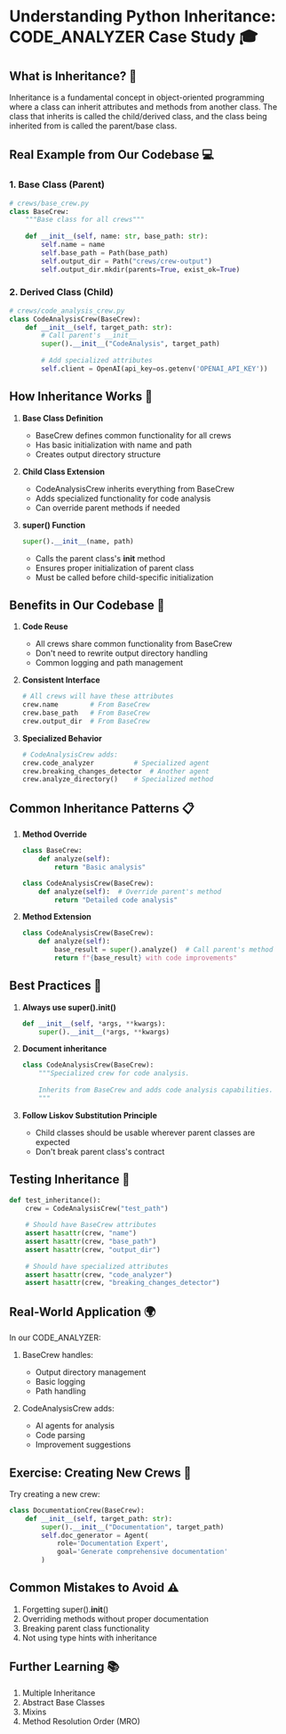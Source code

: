# Understanding Python Inheritance: CODE_ANALYZER Case Study 🎓

## What is Inheritance? 🌳

Inheritance is a fundamental concept in object-oriented programming where a class can inherit attributes and methods from another class. The class that inherits is called the child/derived class, and the class being inherited from is called the parent/base class.

## Real Example from Our Codebase 💻

### 1. Base Class (Parent)
```python
# crews/base_crew.py
class BaseCrew:
    """Base class for all crews"""
    
    def __init__(self, name: str, base_path: str):
        self.name = name
        self.base_path = Path(base_path)
        self.output_dir = Path("crews/crew-output")
        self.output_dir.mkdir(parents=True, exist_ok=True)
```

### 2. Derived Class (Child)
```python
# crews/code_analysis_crew.py
class CodeAnalysisCrew(BaseCrew):
    def __init__(self, target_path: str):
        # Call parent's __init__
        super().__init__("CodeAnalysis", target_path)
        
        # Add specialized attributes
        self.client = OpenAI(api_key=os.getenv('OPENAI_API_KEY'))
```

## How Inheritance Works 🔄

1. **Base Class Definition**
   - BaseCrew defines common functionality for all crews
   - Has basic initialization with name and path
   - Creates output directory structure

2. **Child Class Extension**
   - CodeAnalysisCrew inherits everything from BaseCrew
   - Adds specialized functionality for code analysis
   - Can override parent methods if needed

3. **super() Function**
   ```python
   super().__init__(name, path)
   ```
   - Calls the parent class's __init__ method
   - Ensures proper initialization of parent class
   - Must be called before child-specific initialization

## Benefits in Our Codebase 🎯

1. **Code Reuse**
   - All crews share common functionality from BaseCrew
   - Don't need to rewrite output directory handling
   - Common logging and path management

2. **Consistent Interface**
   ```python
   # All crews will have these attributes
   crew.name        # From BaseCrew
   crew.base_path   # From BaseCrew
   crew.output_dir  # From BaseCrew
   ```

3. **Specialized Behavior**
   ```python
   # CodeAnalysisCrew adds:
   crew.code_analyzer          # Specialized agent
   crew.breaking_changes_detector  # Another agent
   crew.analyze_directory()    # Specialized method
   ```

## Common Inheritance Patterns 📋

1. **Method Override**
   ```python
   class BaseCrew:
       def analyze(self):
           return "Basic analysis"

   class CodeAnalysisCrew(BaseCrew):
       def analyze(self):  # Override parent's method
           return "Detailed code analysis"
   ```

2. **Method Extension**
   ```python
   class CodeAnalysisCrew(BaseCrew):
       def analyze(self):
           base_result = super().analyze()  # Call parent's method
           return f"{base_result} with code improvements"
   ```

## Best Practices 🌟

1. **Always use super().__init__()**
   ```python
   def __init__(self, *args, **kwargs):
       super().__init__(*args, **kwargs)
   ```

2. **Document inheritance**
   ```python
   class CodeAnalysisCrew(BaseCrew):
       """Specialized crew for code analysis.
       
       Inherits from BaseCrew and adds code analysis capabilities.
       """
   ```

3. **Follow Liskov Substitution Principle**
   - Child classes should be usable wherever parent classes are expected
   - Don't break parent class's contract

## Testing Inheritance 🧪

```python
def test_inheritance():
    crew = CodeAnalysisCrew("test_path")
    
    # Should have BaseCrew attributes
    assert hasattr(crew, "name")
    assert hasattr(crew, "base_path")
    assert hasattr(crew, "output_dir")
    
    # Should have specialized attributes
    assert hasattr(crew, "code_analyzer")
    assert hasattr(crew, "breaking_changes_detector")
```

## Real-World Application 🌍

In our CODE_ANALYZER:
1. BaseCrew handles:
   - Output directory management
   - Basic logging
   - Path handling

2. CodeAnalysisCrew adds:
   - AI agents for analysis
   - Code parsing
   - Improvement suggestions

## Exercise: Creating New Crews 💪

Try creating a new crew:
```python
class DocumentationCrew(BaseCrew):
    def __init__(self, target_path: str):
        super().__init__("Documentation", target_path)
        self.doc_generator = Agent(
            role='Documentation Expert',
            goal='Generate comprehensive documentation'
        )
```

## Common Mistakes to Avoid ⚠️

1. Forgetting super().__init__()
2. Overriding methods without proper documentation
3. Breaking parent class functionality
4. Not using type hints with inheritance

## Further Learning 📚

1. Multiple Inheritance
2. Abstract Base Classes
3. Mixins
4. Method Resolution Order (MRO) 